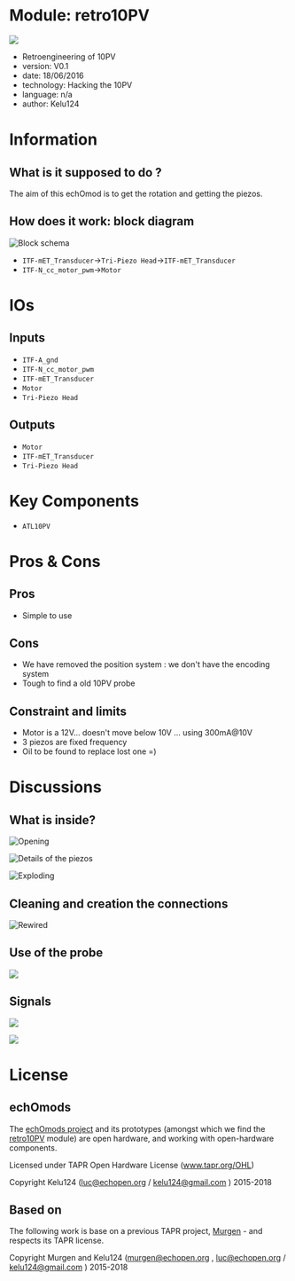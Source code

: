 # Module: retro10PV

![](/retro10PV/viewme.png)

* Retroengineering of 10PV
* version: V0.1
* date: 18/06/2016
* technology: Hacking the 10PV
* language: n/a
* author: Kelu124

# Information

## What is it supposed to do ?

The aim of this echOmod is to get the rotation and getting the piezos.

## How does it work: block diagram

![Block schema](source/blocks.png)

* `ITF-mET_Transducer`->`Tri-Piezo Head`->`ITF-mET_Transducer`
* `ITF-N_cc_motor_pwm`->`Motor`

# IOs

## Inputs

* `ITF-A_gnd`
* `ITF-N_cc_motor_pwm`
* `ITF-mET_Transducer`
* `Motor`
* `Tri-Piezo Head`

## Outputs

* `Motor`
* `ITF-mET_Transducer`
* `Tri-Piezo Head`

# Key Components

* `ATL10PV`

# Pros & Cons

## Pros

* Simple to use


## Cons

* We have removed the position system : we don't have the encoding system
* Tough to find a old 10PV probe

## Constraint and limits

* Motor is a 12V... doesn't move below 10V ... using 300mA@10V
* 3 piezos are fixed frequency
* Oil to be found to replace lost one =)
# Discussions

## What is inside?

![Opening](/retro10PV/images/IMG_2405.JPG)

![Details of the piezos](/retro10PV/images/IMG_2401.JPG)

![Exploding](/retro10PV/images/20160307_213105_HDR.jpg)

## Cleaning and creation the connections


![Rewired](/retro10PV/images/DSC_0683.JPG)

## Use of the probe

![](/retro10PV/images/DSC_0682.JPG)

## Signals

![](/retro10PV/images/DSC_0680.JPG)

![](/retro10PV/images/DSC_0681.JPG)

# License

## echOmods 

The [echOmods project](https://github.com/kelu124/echomods) and its prototypes (amongst which we find the [retro10PV](/retro10PV/) module) are open hardware, and working with open-hardware components.

Licensed under TAPR Open Hardware License (www.tapr.org/OHL)

Copyright Kelu124 (luc@echopen.org / kelu124@gmail.com ) 2015-2018

## Based on 

The following work is base on a previous TAPR project, [Murgen](https://github.com/kelu124/murgen-dev-kit) - and respects its TAPR license.

Copyright Murgen and Kelu124 (murgen@echopen.org , luc@echopen.org / kelu124@gmail.com ) 2015-2018
